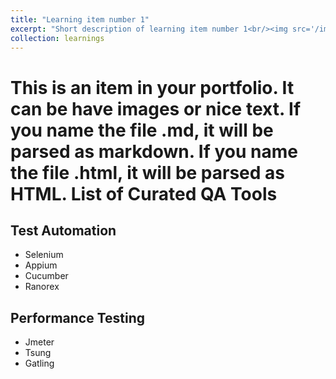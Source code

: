 ```yaml
---
title: "Learning item number 1"
excerpt: "Short description of learning item number 1<br/><img src='/images/500x300.png'>"
collection: learnings
---
```


This is an item in your portfolio. It can be have images or nice text. If you name the file .md, it will be parsed as markdown. If you name the file .html, it will be parsed as HTML. 
List of Curated QA Tools
======

Test Automation
---
- Selenium
- Appium
- Cucumber
- Ranorex

Performance Testing
---
- Jmeter
- Tsung
- Gatling
